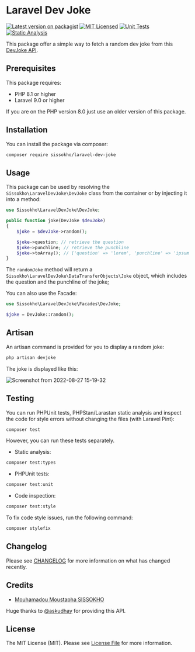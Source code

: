 # Laravel Dev Joke

[![Latest version on packagist](https://img.shields.io/packagist/v/sissokho/laravel-dev-joke?color=blue&style=flat-square)](https://packagist.org/packages/sissokho/laravel-dev-joke)
[![MIT Licensed](https://img.shields.io/badge/license-MIT-brightgreen.svg?style=flat-square)](LICENSE.md)
[![Unit Tests](https://github.com/sissokho/laravel-dev-joke/actions/workflows/run-tests.yml/badge.svg)](https://github.com/sissokho/laravel-dev-joke/actions/workflows/run-tests.yml/badge.svg)
[![Static Analysis](https://github.com/sissokho/laravel-dev-joke/actions/workflows/static-analysis.yml/badge.svg)](https://github.com/sissokho/laravel-dev-joke/actions/workflows/static-analysis.yml/badge.svg)

This package offer a simple way to fetch a random dev joke from this [DevJoke API](https://documenter.getpostman.com/view/16443297/TzkyLee7).

## Prerequisites

This package requires:

-   PHP 8.1 or higher
-   Laravel 9.0 or higher

If you are on the PHP version 8.0 just use an older version of this package.

## Installation

You can install the package via composer:

```bash
composer require sissokho/laravel-dev-joke
```

## Usage

This package can be used by resolving the `Sissokho\LaravelDevJoke\DevJoke` class from the container or by injecting it into a method:

```php
use Sissokho\LaravelDevJoke\DevJoke;

public function joke(DevJoke $devJoke)
{
    $joke = $devJoke->random();

    $joke->question; // retrieve the question
    $joke->punchline; // retrieve the punchline
    $joke->toArray(); // ['question' => 'lorem', 'punchline' => 'ipsum']
}
```

The `randomJoke` method will return a `Sissokho\LaravelDevJoke\DataTransferObjects\Joke` object, which includes the question and the punchline of the joke;

You can also use the Facade:

```php
use Sissokho\LaravelDevJoke\Facades\DevJoke;

$joke = DevJoke::random();
```

## Artisan

An artisan command is provided for you to display a random joke:

```bash
php artisan devjoke
```

The joke is displayed like this:

![Screenshot from 2022-08-27 15-19-32](https://user-images.githubusercontent.com/31145894/187036552-5a211546-d02c-418c-8cf5-73d167166540.png)

## Testing

You can run PHPUnit tests, PHPStan/Larastan static analysis and inspect the code for style errors without changing the files (with Laravel Pint):

```bash
composer test
```

However, you can run these tests separately.

-   Static analysis:

```bash
composer test:types
```

-   PHPUnit tests:

```bash
composer test:unit
```

-   Code inspection:

```bash
composer test:style
```

To fix code style issues, run the following command:

```bash
composer stylefix
```

## Changelog

Please see [CHANGELOG](./CHANGELOG.md) for more information on what has changed recently.

## Credits

-   [Mouhamadou Moustapha SISSOKHO](https://github.com/sissokho)

Huge thanks to [@askudhay](https://twitter.com/askudhay) for providing this API.

## License

The MIT License (MIT). Please see [License File](./LICENSE.md) for more information.

